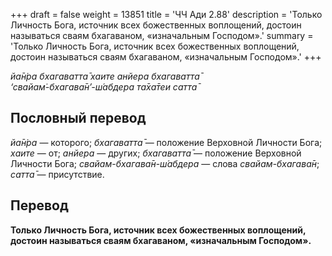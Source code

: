 +++
draft = false
weight = 13851
title = 'ЧЧ Ади 2.88'
description = 'Только Личность Бога, источник всех божественных воплощений, достоин называться сваям бхагаваном, «изначальным Господом».'
summary = 'Только Личность Бога, источник всех божественных воплощений, достоин называться сваям бхагаваном, «изначальным Господом».'
+++

_йа̄н̇ра бхагаватта̄ хаите анйера бхагаватта̄  
‘свайам̇-бхагава̄н’-ш́абдера та̄ха̄теи сатта̄_

## Пословный перевод

_йа̄н̇ра_ — которого; _бхагаватта̄_ — положение Верховной Личности Бога; _хаите_ — от; _анйера_ — других; _бхагаватта̄_ — положение Верховной Личности Бога; _свайам_\-_бхагава̄н_\-_ш́абдера_ — слова _свайам-бхагава̄н_; _сатта̄_ — присутствие.

## Перевод

**Только Личность Бога, источник всех божественных воплощений, достоин называться сваям бхагаваном, «изначальным Господом».**
